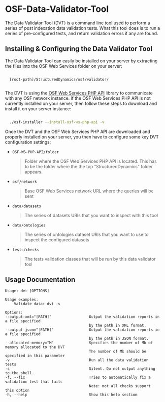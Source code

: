 OSF-Data-Validator-Tool
===========================================

The Data Validator Tool (DVT) is a command line tool used to perform a series of post indexation data validation tests. What this tool does is to run a series of pre-configured tests, and return validation errors if any are found.


Installing & Configuring the Data Validator Tool
-----------------------------------------------------

The Data Validator Tool can easily be installed on your server by extracting the files into the OSF Web Services folder on your server:

```

  [root-path]/StructuredDynamics/osf/validator/
  
```

The DVT is using the [OSF Web Services PHP API](https://github.com/structureddynamics/OSF-Web-Services-PHP-API) library to communicate with any OSF network instance. If the OSF Web Services PHP API is not currently installed on your server, then follow these steps to download and install it on your server instance:

```bash

  ./osf-installer --install-osf-ws-php-api -v 

```

Once the DVT and the OSF Web Services PHP API are downloaded and properly installed on your server, you then have to configure some key DVT configuration settings:

*   `OSF-WS-PHP-API/folder`

    > Folder where the OSF Web Services PHP API is located. This has to be the folder where the 
    > the top "StructuredDynamics" folder appears.
    
*   `osf/network`

    > Base OSF Web Services network URL where the queries will be sent

*   `data/datasets`

    > The series of datasets URIs that you want to inspect with this tool

*   `data/ontologies`

    > The series of ontologies dataset URIs that you want to use to inspect the configured datasets

*   `tests/checks`

    > The tests validation classes that will be run by this data validator tool

Usage Documentation
-------------------
```
Usage: dvt [OPTIONS]

Usage examples:
    Validate data: dvt -v

Options:
--output-xml="[PATH]"                 Output the validation reports in a file specified
                                      by the path in XML format.
--output-json="[PATH]"                Output the validation reports in a file specified
                                      by the path in JSON format.
--allocated-memory="M"                Specifies the number of Mb of memory allocated to the DVT
                                      The number of Mb should be specified in this parameter
-v                                    Run all the data validation tests
-s                                    Silent. Do not output anything to the shell.
-f, --fix                             Tries to automatically fix a validation test that fails
                                      Note: not all checks support this option
-h, --help                            Show this help section
```
